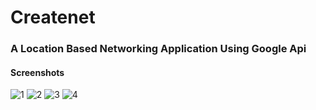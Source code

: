 # Createnet 

### A Location Based Networking Application Using Google Api



#### Screenshots

![1](https://user-images.githubusercontent.com/43478831/106797419-936b5a80-6682-11eb-93bf-56986991f9e3.jpeg)
![2](https://user-images.githubusercontent.com/43478831/106798279-c8c47800-6683-11eb-862e-ed70292937e1.jpeg) 
![3](https://user-images.githubusercontent.com/43478831/106798288-cb26d200-6683-11eb-9639-5b044f2bc603.jpeg)
![4](https://user-images.githubusercontent.com/43478831/106798313-ce21c280-6683-11eb-96d4-1e8ea71123cf.jpeg)


